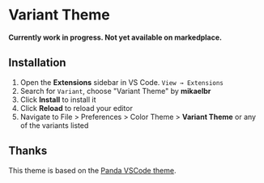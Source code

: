 # Variant Theme

**Currently work in progress. Not yet available on markedplace.**

## Installation

1. Open the **Extensions** sidebar in VS Code. `View → Extensions`
1. Search for `Variant`, choose "Variant Theme" by **mikaelbr**
1. Click **Install** to install it
1. Click **Reload** to reload your editor
1. Navigate to File > Preferences > Color Theme > **Variant Theme** or any of the variants listed

## Thanks

This theme is based on the [Panda VSCode theme](https://github.com/tinkertrain/panda-syntax-vscode).
